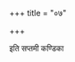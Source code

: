 +++
title = "०७"

+++

<div class="js_include " url="/vedAH_yajuH/taittirIyam/sUtram/ApastambaH/shrautam/vishvAsa-prastutiH/15/07/01_shakalAnkANTakI~n_cha_samidham.md"  newLevelForH1="3" includeTitle="true"  > </div>
<div class="js_include collapsed" url="/vedAH_yajuH/taittirIyam/sUtram/ApastambaH/shrautam/thite/15/07/01_shakalAnkANTakI~n_cha_samidham.md"  newLevelForH1="4" title="थिते"  > </div>
<div class="js_include collapsed" url="/vedAH_yajuH/taittirIyam/sUtram/ApastambaH/shrautam/mUlam/15/07/01_shakalAnkANTakI~n_cha_samidham.md"  newLevelForH1="4" title="मूलम्"  > </div>

  
<div class="js_include " url="/vedAH_yajuH/taittirIyam/sUtram/ApastambaH/shrautam/vishvAsa-prastutiH/15/07/02_athaitam_pracharaNIyam_mahAvIraM.md"  newLevelForH1="3" includeTitle="true"  > </div>
<div class="js_include collapsed" url="/vedAH_yajuH/taittirIyam/sUtram/ApastambaH/shrautam/thite/15/07/02_athaitam_pracharaNIyam_mahAvIraM.md"  newLevelForH1="4" title="थिते"  > </div>
<div class="js_include collapsed" url="/vedAH_yajuH/taittirIyam/sUtram/ApastambaH/shrautam/mUlam/15/07/02_athaitam_pracharaNIyam_mahAvIraM.md"  newLevelForH1="4" title="मूलम्"  > </div>

  
<div class="js_include " url="/vedAH_yajuH/taittirIyam/sUtram/ApastambaH/shrautam/vishvAsa-prastutiH/15/07/03_prANAya_svAhA_vyAnAya.md"  newLevelForH1="3" includeTitle="true"  > </div>
<div class="js_include collapsed" url="/vedAH_yajuH/taittirIyam/sUtram/ApastambaH/shrautam/thite/15/07/03_prANAya_svAhA_vyAnAya.md"  newLevelForH1="4" title="थिते"  > </div>
<div class="js_include collapsed" url="/vedAH_yajuH/taittirIyam/sUtram/ApastambaH/shrautam/mUlam/15/07/03_prANAya_svAhA_vyAnAya.md"  newLevelForH1="4" title="मूलम्"  > </div>

  
<div class="js_include " url="/vedAH_yajuH/taittirIyam/sUtram/ApastambaH/shrautam/vishvAsa-prastutiH/15/07/04_tAnvyatyastAnupari_rukme_nidadhAtyarchirasi.md"  newLevelForH1="3" includeTitle="true"  > </div>
<div class="js_include collapsed" url="/vedAH_yajuH/taittirIyam/sUtram/ApastambaH/shrautam/thite/15/07/04_tAnvyatyastAnupari_rukme_nidadhAtyarchirasi.md"  newLevelForH1="4" title="थिते"  > </div>
<div class="js_include collapsed" url="/vedAH_yajuH/taittirIyam/sUtram/ApastambaH/shrautam/mUlam/15/07/04_tAnvyatyastAnupari_rukme_nidadhAtyarchirasi.md"  newLevelForH1="4" title="मूलम्"  > </div>

  
<div class="js_include " url="/vedAH_yajuH/taittirIyam/sUtram/ApastambaH/shrautam/vishvAsa-prastutiH/15/07/05_saMsIdasva_mahA.N_asIti.md"  newLevelForH1="3" includeTitle="true"  > </div>
<div class="js_include collapsed" url="/vedAH_yajuH/taittirIyam/sUtram/ApastambaH/shrautam/thite/15/07/05_saMsIdasva_mahA.N_asIti.md"  newLevelForH1="4" title="थिते"  > </div>
<div class="js_include collapsed" url="/vedAH_yajuH/taittirIyam/sUtram/ApastambaH/shrautam/mUlam/15/07/05_saMsIdasva_mahA.N_asIti.md"  newLevelForH1="4" title="मूलम्"  > </div>

  
<div class="js_include " url="/vedAH_yajuH/taittirIyam/sUtram/ApastambaH/shrautam/vishvAsa-prastutiH/15/07/06_adhyadhi_mahAvIramasaMspRshanyajamAnaH_prAncham.md"  newLevelForH1="3" includeTitle="true"  > </div>
<div class="js_include collapsed" url="/vedAH_yajuH/taittirIyam/sUtram/ApastambaH/shrautam/thite/15/07/06_adhyadhi_mahAvIramasaMspRshanyajamAnaH_prAncham.md"  newLevelForH1="4" title="थिते"  > </div>
<div class="js_include collapsed" url="/vedAH_yajuH/taittirIyam/sUtram/ApastambaH/shrautam/mUlam/15/07/06_adhyadhi_mahAvIramasaMspRshanyajamAnaH_prAncham.md"  newLevelForH1="4" title="मूलम्"  > </div>

  
<div class="js_include " url="/vedAH_yajuH/taittirIyam/sUtram/ApastambaH/shrautam/vishvAsa-prastutiH/15/07/07_manorashvAsi_bhUriputretyuttarataH_pRthivImabhimRshati.md"  newLevelForH1="3" includeTitle="true"  > </div>
<div class="js_include collapsed" url="/vedAH_yajuH/taittirIyam/sUtram/ApastambaH/shrautam/thite/15/07/07_manorashvAsi_bhUriputretyuttarataH_pRthivImabhimRshati.md"  newLevelForH1="4" title="थिते"  > </div>
<div class="js_include collapsed" url="/vedAH_yajuH/taittirIyam/sUtram/ApastambaH/shrautam/mUlam/15/07/07_manorashvAsi_bhUriputretyuttarataH_pRthivImabhimRshati.md"  newLevelForH1="4" title="मूलम्"  > </div>

  
<div class="js_include " url="/vedAH_yajuH/taittirIyam/sUtram/ApastambaH/shrautam/vishvAsa-prastutiH/15/07/08_siddhyai_tveti_dhRShTI.md"  newLevelForH1="3" includeTitle="true"  > </div>
<div class="js_include collapsed" url="/vedAH_yajuH/taittirIyam/sUtram/ApastambaH/shrautam/thite/15/07/08_siddhyai_tveti_dhRShTI.md"  newLevelForH1="4" title="थिते"  > </div>
<div class="js_include collapsed" url="/vedAH_yajuH/taittirIyam/sUtram/ApastambaH/shrautam/mUlam/15/07/08_siddhyai_tveti_dhRShTI.md"  newLevelForH1="4" title="मूलम्"  > </div>

  
<div class="js_include " url="/vedAH_yajuH/taittirIyam/sUtram/ApastambaH/shrautam/vishvAsa-prastutiH/15/07/09_tapo_Shvagne_antarA.N.md"  newLevelForH1="3" includeTitle="true"  > </div>
<div class="js_include collapsed" url="/vedAH_yajuH/taittirIyam/sUtram/ApastambaH/shrautam/thite/15/07/09_tapo_Shvagne_antarA.N.md"  newLevelForH1="4" title="थिते"  > </div>
<div class="js_include collapsed" url="/vedAH_yajuH/taittirIyam/sUtram/ApastambaH/shrautam/mUlam/15/07/09_tapo_Shvagne_antarA.N.md"  newLevelForH1="4" title="मूलम्"  > </div>

  
इति सप्तमी कण्डिका 

